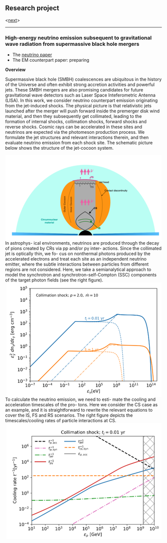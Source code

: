 ## Research project
<[next](https://yuan-cc.github.io/research/projects/complementarity.html)>
<hr>

### High-energy neutrino emission subsequent to gravitational wave radiation from supermassive black hole mergers
* The [neutrino paper](https://arxiv.org/abs/2008.05616)
* The EM counterpart paper: preparing 

**Overview**

Supermassive black hole (SMBH) coalescences are ubiquitous in the history of the Universe and
often exhibit strong accretion activities and powerful jets. These SMBH mergers are also promising candidates for future gravitational wave detectors such as Laser Space Inteferometric Antenna (LISA). In this work, we consider neutrino counterpart emission originating from the jet-induced
shocks. The physical picture is that relativistic jets launched after the merger will push forward
inside the premerger disk wind material, and then they subsequently get collimated, leading to the
formation of internal shocks, collimation shocks, forward shocks and reverse shocks. Cosmic rays can
be accelerated in these sites and neutrinos are expected via the photomeson production process. We
formulate the jet structures and relevant interactions therein, and then evaluate neutrino emission
from each shock site. The schematic picture below shows the structure of the jet-cocoon system.

<img align="right" src="figs/smbh_mergers1.png" alt="drawing" />

In astrophys- ical environments, neutrinos are produced through the decay of pions created by CRs via pp and/or pγ inter- actions. Since the collimated jet is optically thin, we fo- cus on nonthermal photons produced by the accelerated electrons and treat each site as an independent neutrino emitter, where the subtle interactions between particles from different regions are not considered. Here, we take a semianalytical approach to model the synchrotron and synchrotron-self-Compton (SSC) components of the target photon fields (see the right figure). 
<img align="right" src="figs/smbh_mergers2.png" alt="drawing" width="500"/>

To calculate the neutrino emission, we need to esti- mate the cooling and acceleration timescales of the pro- tons. Here we consider the CS case as an example, and it is straightforward to rewrite the relevant equations to cover the IS, FS and RS scenarios. The right figure depicts the timescales/cooling rates of particle interactions at CS.
<img align="right" src="figs/smbh_mergers3.png" alt="drawing" width="500"/>


